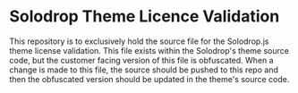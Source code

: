 # Solodrop Theme Licence Validation

This repository is to exclusively hold the source file for the Solodrop.js theme license validation. This file exists within the Solodrop's theme source code, but the customer facing version of this file is obfuscated. When a change is made to this file, the source should be pushed to this repo and then the obfuscated version should be updated in the theme's source code.
